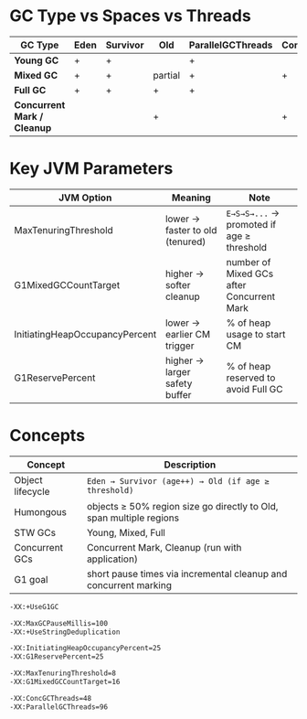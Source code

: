 # GC Type vs Spaces vs Threads

| GC Type                       | Eden | Survivor | Old     | ParallelGCThreads | ConcGCThreads |
|-------------------------------|------|----------|---------|-------------------|---------------|
| **Young GC**                  |  +   |    +     |         |         +         |               |
| **Mixed GC**                  |  +   |    +     | partial |         +         |        +      |
| **Full GC**                   |  +   |    +     |    +    |         +         |               |
| **Concurrent Mark / Cleanup** |      |          |    +    |                   |        +      |

# Key JVM Parameters

| JVM Option                     | Meaning                          | Note                                     |
|-------------------------------|----------------------------------|------------------------------------------|
| MaxTenuringThreshold           | lower → faster to old (tenured) | `E→S→S→...` → promoted if age ≥ threshold |
| G1MixedGCCountTarget           | higher → softer cleanup         | number of Mixed GCs after Concurrent Mark |
| InitiatingHeapOccupancyPercent | lower → earlier CM trigger      | % of heap usage to start CM               |
| G1ReservePercent               | higher → larger safety buffer   | % of heap reserved to avoid Full GC       |

# Concepts

| Concept         | Description                                                                 |
|-----------------|-----------------------------------------------------------------------------|
| Object lifecycle| `Eden → Survivor (age++) → Old (if age ≥ threshold)`                        |
| Humongous       | objects ≥ 50% region size go directly to Old, span multiple regions         |
| STW GCs         | Young, Mixed, Full                                                           |
| Concurrent GCs  | Concurrent Mark, Cleanup (run with application)                             |
| G1 goal         | short pause times via incremental cleanup and concurrent marking            |

```bash
-XX:+UseG1GC

-XX:MaxGCPauseMillis=100
-XX:+UseStringDeduplication

-XX:InitiatingHeapOccupancyPercent=25
-XX:G1ReservePercent=25

-XX:MaxTenuringThreshold=8
-XX:G1MixedGCCountTarget=16

-XX:ConcGCThreads=48
-XX:ParallelGCThreads=96
```
